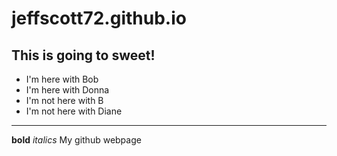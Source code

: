 # jeffscott72.github.io
## This is going to sweet!
- I'm here with Bob
- I'm here with Donna
- I'm not here with B
- I'm not here with Diane
---

**bold**
*italics*
 My github webpage
